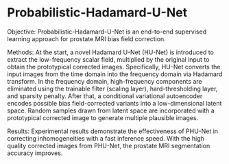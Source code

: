 # Probabilistic-Hadamard-U-Net

Objective: Probabilistic-Hadamard-U-Net is an end-to-end supervised learning approach for prostate MRI bias field correction.

Methods: At the start, a novel Hadamard U-Net (HU-Net) is introduced to extract the low-frequency scalar field, multiplied by the original input to obtain the prototypical corrected images. Specifically, HU-Net converts the input images from the time domain into the frequency domain via Hadamard transform. In the frequency domain, high-frequency components are eliminated using the trainable filter (scaling layer), hard-thresholding layer, and sparsity penalty. After that, a conditional variational autoencoder encodes possible bias field-corrected variants into a low-dimensional latent space. Random samples drawn from latent space are incorporated with a prototypical corrected image to generate multiple plausible images.

Results: Experimental results demonstrate the effectiveness of PHU-Net in correcting inhomogeneities with a fast inference speed. With the high quality corrected images from PHU-Net, the prostate MRI segmentation accuracy improves.
